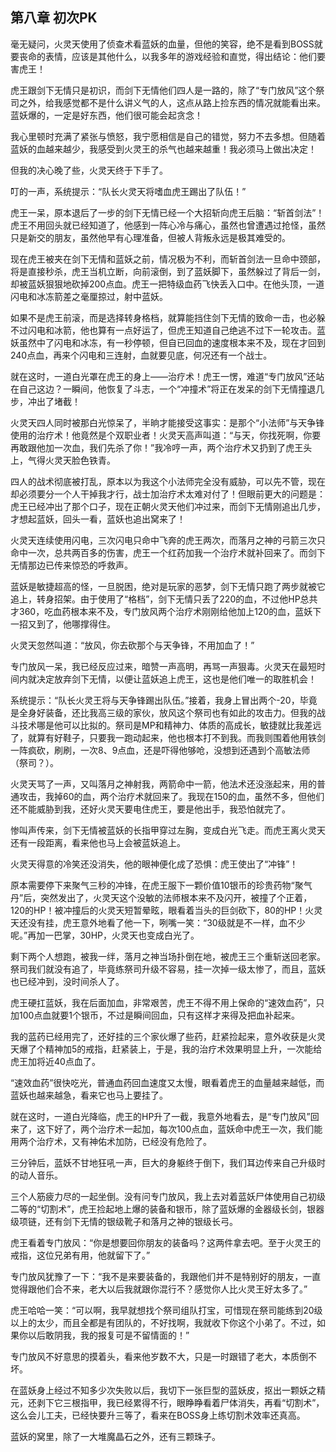 ## 第八章 初次PK

毫无疑问，火灵天使用了侦查术看蓝妖的血量，但他的笑容，绝不是看到BOSS就要丧命的表情，应该是其他什么，以我多年的游戏经验和直觉，得出结论：他们要害虎王！

虎王跟剑下无情只是初识，而剑下无情他们四人是一路的，除了“专门放风”这个祭司之外，给我感觉都不是什么讲义气的人，这点从路上捡东西的情况就能看出来。蓝妖爆的，一定是好东西，他们很可能会起贪念！

我心里顿时充满了紧张与愤怒，我宁愿相信是自己的错觉，努力不去多想。但随着蓝妖的血越来越少，我感受到火灵王的杀气也越来越重！我必须马上做出决定！

但我的决心晚了些，火灵天终于下手了。

叮的一声，系统提示：“队长火灵天将嗜血虎王踢出了队伍！”

虎王一呆，原本退后了一步的剑下无情已经一个大招斩向虎王后脑：“斩首剑法”！虎王不用回头就已经知道了，他感到一阵心冷与痛心，虽然也曾遭遇过抢怪，虽然只是新交的朋友，虽然他早有心理准备，但被人背叛永远是极其难受的。

现在虎王被夹在剑下无情和蓝妖之前，情况极为不利，而斩首剑法一旦命中颈部，将是直接秒杀，虎王当机立断，向前滚倒，到了蓝妖脚下，虽然躲过了背后一剑，却被蓝妖狠狠地砍掉200点血。虎王一把特级血药飞快丢入口中。在他头顶，一道闪电和冰冻箭差之毫厘掠过，射中蓝妖。

如果不是虎王前滚，而是选择转身格档，就算能挡住剑下无情的致命一击，也必躲不过闪电和冰箭，他也算有一点好运了，但虎王知道自己绝逃不过下一轮攻击。蓝妖虽然中了闪电和冰冻，有一秒停顿，但自已回血的速度根本来不及，现在才回到240点血，再来个闪电和三连射，血就要见底，何况还有一个战士。

就在这时，一道白光罩在虎王的身上——治疗术！虎王一愣，难道“专门放风”还站在自己这边？一瞬间，他恢复了斗志，一个“冲撞术”将正在发呆的剑下无情撞退几步，冲出了堵截！

火灵天四人同时被那白光惊呆了，半晌才能接受这事实：是那个“小法师”与天争锋使用的治疗术！他竟然是个双职业者！火灵天高声叫道：“与天，你找死啊，你要再敢跟他加一次血，我们先杀了你！”我冷哼一声，两个治疗术又扔到了虎王头上，气得火灵天脸色铁青。

四人的战术彻底被打乱，原本以为我这个小法师完全没有威胁，可以先不管，现在却必须要分一个人干掉我才行，战士加治疗术太难对付了！但眼前更大的问题是：虎王已经冲出了那个口子，现在正朝火灵天他们冲过来，而剑下无情刚追出几步，才想起蓝妖，回头一看，蓝妖也追出窝来了！

火灵天连续使用闪电，三次闪电只命中飞奔的虎王两次，而落月之神的弓箭三次只命中一次，总共两百多的伤害，虎王一个红药加我一个治疗术就补回来了。而剑下无情那边已传来惊恐的呼救声。

蓝妖是敏捷超高的怪，一旦脱困，绝对是玩家的恶梦，剑下无情只跑了两步就被它追上，转身招架。由于使用了“格档”，剑下无情只丢了220的血，不过他HP总共才360，吃血药根本来不及，专门放风两个治疗术刚刚给他加上120的血，蓝妖下一招又到了，他哪撑得住。

火灵天忽然叫道：“放风，你去砍那个与天争锋，不用加血了！”

专门放风一呆，我已经反应过来，暗赞一声高明，再骂一声狠毒。火灵天在最短时间内就决定放弃剑下无情，以便让蓝妖追上虎王，这也是他们唯一的取胜机会！

系统提示：“队长火灵王将与天争锋踢出队伍。”接着，我身上冒出两个-20，毕竟是全身好装备，还比我高三级的家伙，放风这个祭司也有如此的攻击力。但我的战斗技术哪是他可以比拟的。祭司是MP和精神力、体质的高成长，敏捷就比我差远了，就算有好鞋子，只要我一跑动起来，他也根本打不到我。而我则围着他用铁剑一阵疯砍，刷刷，一次8、9点血，还是吓得他够呛，没想到还遇到个高敏法师（祭司？）。

火灵天骂了一声，又叫落月之神射我，两箭命中一箭，他法术还没涨起来，用的普通攻击，我掉60的血，两个治疗术就回来了。我现在150的血，虽然不多，但他们还不能威胁到我，还好火灵天要电住虎王，要是他出手，我恐怕就完了。

惨叫声传来，剑下无情被蓝妖的长指甲穿过左胸，变成白光飞走。而虎王离火灵天还有一段距离，看来他也马上会被蓝妖追上。

火灵天得意的冷笑还没消失，他的眼神便化成了恐惧：虎王使出了“冲锋”！

原本需要停下来聚气三秒的冲锋，在虎王服下一颗价值10银币的珍贵药物“聚气丹”后，突然发出了，火灵天这个没敏的法师根本来不及闪开，被撞了个正着，120的HP！被冲撞后的火灵天短暂晕眩，眼看着当头的巨剑砍下，80的HP！火灵天还没有挂，虎王意外地看了他一下，咧嘴一笑：“30级就是不一样，血不少呢。”再加一巴掌，30HP，火灵天也变成白光了。

剩下两个人想跑，被我一绊，落月之神当场扑倒在地，被虎王三个重斩送回老家。祭司我们就没有追了，毕竟练祭司升级不容易，挂一次掉一级太惨了，而且，蓝妖也已经冲到，没时间杀人了。

虎王硬扛蓝妖，我在后面加血，非常艰苦，虎王不得不用上保命的“速效血药”，只加100点血就要1个银币，不过是瞬间回血，只有这样才来得及把血补起来。

我的蓝药已经用完了，还好挂的三个家伙爆了些药，赶紧捡起来，意外收获是火灵天爆了个精神加5的戒指，赶紧装上，于是，我的治疗术效果明显上升，一次能给虎王加将近40点血了。

“速效血药”很快吃光，普通血药回血速度又太慢，眼看着虎王的血量越来越低，而蓝妖也越来越急，看来它也马上要挂了。

就在这时，一道白光降临，虎王的HP升了一截，我意外地看去，是“专门放风”回来了，这下好了，两个治疗术一起加，每次100点血，蓝妖命中虎王一次，我们能用两个治疗术，又有神佑术加防，已经没有危险了。

三分钟后，蓝妖不甘地狂吼一声，巨大的身躯终于倒下，我们耳边传来自己升级时的动人音乐。

三个人筋疲力尽的一起坐倒。没有问专门放风，我上去对着蓝妖尸体使用自己初级二等的“切割术”，虎王捡起地上爆的装备和银币，除了蓝妖爆的金器级长剑，银器级项链，还有剑下无情的银级靴子和落月之神的银级长弓。

虎王看着专门放风：“你是想要回你朋友的装备吗？这两件拿去吧。至于火灵王的戒指，这位兄弟有用，他就留下了。”

专门放风犹豫了一下：“我不是来要装备的，我跟他们并不是特别好的朋友，一直觉得跟他们合不来，老大以后我就跟你混行不？感觉你人比火灵王好太多了。”

虎王哈哈一笑：“可以啊，我早就想找个祭司组队打宝，可惜现在祭司能练到20级以上的太少，而且全都是有团队的，不好找啊，我就收下你这个小弟了。不过，如果你以后敢阴我，我的报复可是不留情面的！”

专门放风不好意思的摸着头，看来他岁数不大，只是一时跟错了老大，本质倒不坏。

在蓝妖身上经过不知多少次失败以后，我切下一张巨型的蓝妖皮，抠出一颗妖之精元，还剥下它三根指甲，我已经累得不行，眼睁睁看着尸体消失，再看“切割术”，这么会儿工夫，已经快要升三等了，看来在BOSS身上练切割术效率还真高。

蓝妖的窝里，除了一大堆魔晶石之外，还有三颗珠子。

